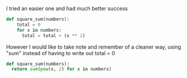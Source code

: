 I tried an easier one and had much better success
```Python
def square_sum(numbers):
    total = 0
    for x in numbers:
      total = total + (x ** 2)
```
However I would like to take note and remember of a cleaner way, using "sum" instead of having to write out total = 0
```Python
def square_sum(numbers):
  return sum(pow(x, 2) for x in numbers)
```
